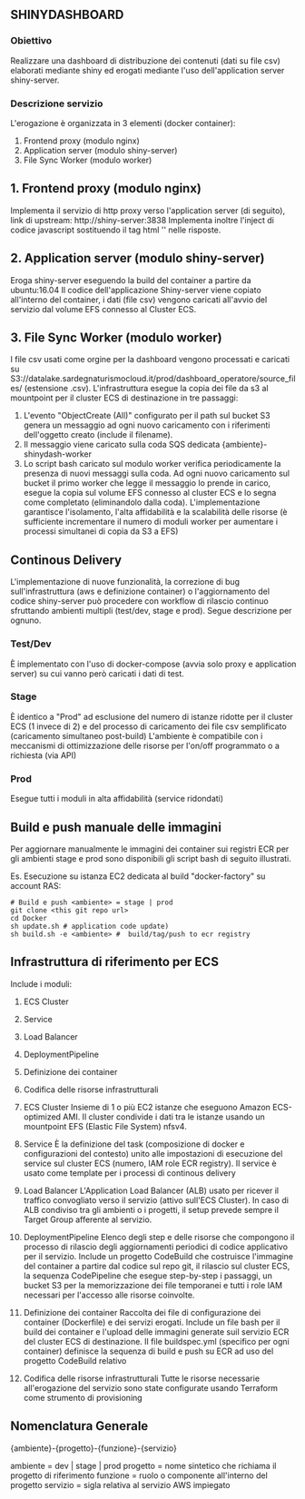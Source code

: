 ## SHINYDASHBOARD

### Obiettivo
Realizzare una dashboard di distribuzione dei contenuti (dati su file csv) elaborati mediante shiny ed erogati   mediante l'uso dell'application server shiny-server.

### Descrizione servizio
L'erogazione è organizzata in 3 elementi (docker container):
1. Frontend proxy (modulo nginx)   
2. Application server (modulo shiny-server)
3. File Sync Worker (modulo worker)

## 1. Frontend proxy (modulo nginx)
Implementa il servizio di http proxy verso l'application server (di seguito), link di upstream: http://shiny-server:3838
Implementa inoltre l'inject di codice javascript sostituendo il tag html '</head>' nelle risposte.

## 2. Application server (modulo shiny-server)
Eroga shiny-server eseguendo la build del container a partire da ubuntu:16.04 
Il codice dell'applicazione Shiny-server viene copiato all'interno del container, i dati (file csv) vengono caricati all'avvio del servizio dal volume EFS connesso al Cluster ECS.

## 3. File Sync Worker (modulo worker)
I file csv usati come orgine per la dashboard vengono processati e caricati su S3://datalake.sardegnaturismocloud.it/prod/dashboard_operatore/source_files/ (estensione .csv).
L'infrastruttura esegue la copia dei file da s3 al mountpoint per il cluster ECS di destinazione in tre passaggi:
1. L'evento "ObjectCreate (All)" configurato per il path sul bucket S3 genera un messaggio ad ogni nuovo caricamento con i riferimenti dell'oggetto creato (include il filename). 
2. Il messaggio viene caricato sulla coda SQS dedicata {ambiente}-shinydash-worker
3. Lo script bash caricato sul modulo worker verifica periodicamente la presenza di nuovi messaggi sulla coda. Ad ogni nuovo caricamento sul bucket il primo worker che legge il messaggio lo prende in carico, esegue la copia sul volume EFS connesso al cluster ECS e lo segna come completato (eliminandolo dalla coda).
L'implementazione garantisce l'isolamento, l'alta affidabilità e la scalabilità delle risorse (è sufficiente incrementare il numero di moduli worker per aumentare i processi simultanei di copia da S3 a EFS)  

## Continous Delivery
L'implementazione di nuove funzionalità, la correzione di bug sull'infrastruttura (aws e definizione container) o l'aggiornamento del codice shiny-server può procedere con workflow di rilascio continuo sfruttando ambienti multipli (test/dev, stage e prod).
Segue descrizione per ognuno.

### Test/Dev 
È implementato con l'uso di docker-compose (avvia solo proxy e application server) su cui vanno però caricati i dati di test.

### Stage
È identico a "Prod" ad esclusione del numero di istanze ridotte per il cluster ECS (1 invece di 2) e del processo di caricamento dei file csv semplificato (caricamento simultaneo post-build)
L'ambiente è compatibile con i meccanismi di ottimizzazione delle risorse per l'on/off programmato o a richiesta (via API)

### Prod
Esegue tutti i moduli in alta affidabilità (service ridondati)


## Build e push manuale delle immagini
Per aggiornare manualmente le immagini dei container sui registri ECR per gli ambienti stage e prod sono disponibili gli script bash di seguito illustrati. 

Es. Esecuzione su istanza EC2 dedicata al build "docker-factory" su account RAS: 
```
# Build e push <ambiente> = stage | prod 
git clone <this git repo url>
cd Docker
sh update.sh # application code update)
sh build.sh -e <ambiente> #  build/tag/push to ecr registry
```



## Infrastruttura di riferimento per ECS


Include i moduli:
1. ECS Cluster
2. Service
3. Load Balancer 
4. DeploymentPipeline
5. Definizione dei container
6. Codifica delle risorse infrastrutturali

1. ECS Cluster
Insieme di 1 o più EC2 istanze che eseguono Amazon ECS-optimized AMI. Il cluster condivide i dati tra le istanze usando un mountpoint EFS (Elastic File System)  nfsv4.

2. Service
È la definizione del task (composizione di docker e configurazioni del contesto) unito alle impostazioni di esecuzione del service sul cluster ECS (numero, IAM role ECR registry). Il service è usato come template per i processi di continous delivery

3. Load Balancer
L'Application Load Balancer (ALB) usato per ricever il traffico convogliato verso il servizio (attivo sull'ECS Cluster). In caso di ALB condiviso tra gli ambienti o i progetti, il setup prevede sempre il Target Group afferente al servizio.

4. DeploymentPipeline
Elenco degli step e delle risorse che compongono il processo di rilascio degli aggiornamenti periodici di codice applicativo per il servizio.
Include un progetto CodeBuild che costruisce l'immagine del container a partire dal codice sul repo git, il rilascio sul cluster ECS, la sequenza CodePipeline che esegue step-by-step i passaggi, un bucket S3 per la memorizzazione dei file temporanei e tutti i role IAM necessari per l'accesso alle risorse coinvolte.

5. Definizione dei container
Raccolta dei file di configurazione dei container (Dockerfile) e dei servizi erogati. Include un file bash per il build dei container e l'upload delle immagini generate suil servizio ECR del cluster ECS di destinazione.
Il file buildspec.yml (specifico per ogni container) definisce la sequenza di build e push su ECR ad uso del progetto CodeBuild relativo

6. Codifica delle risorse infrastrutturali
Tutte le risorse necessarie all'erogazione del servizio sono state configurate usando Terraform come strumento di provisioning


## Nomenclatura Generale

{ambiente}-{progetto}-{funzione}-{servizio}

ambiente = dev | stage | prod
progetto = nome sintetico che richiama il progetto di riferimento
funzione = ruolo o componente all'interno del progetto
servizio = sigla relativa al servizio AWS impiegato

